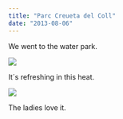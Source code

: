 ```yaml
---
title: "Parc Creueta del Coll"
date: "2013-08-06"
---
```


We went to the water park.

![](images/tumblr_inline_mr27dh7MlP1qz4rgp.jpg)

It´s refreshing in this heat.

![](images/tumblr_inline_mr27h7jcxC1qz4rgp.jpg)

The ladies love it.
